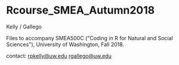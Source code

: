 # Rcourse_SMEA_Autumn2018
Kelly / Gallego

Files to accompany SMEA500C ("Coding in R for Natural and Social Sciences"), University of Washington, Fall 2018.

contact:
rpkelly@uw.edu
rgallego@uw.edu

